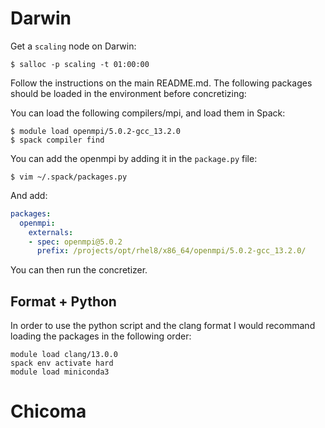 # Darwin

Get a `scaling` node on Darwin:

```
$ salloc -p scaling -t 01:00:00
```

Follow the instructions on the main README.md.
The following packages should be loaded in the environment before concretizing:

You can load the following compilers/mpi, and load them in Spack:

```
$ module load openmpi/5.0.2-gcc_13.2.0
$ spack compiler find
```

You can add the openmpi by adding it in the `package.py` file:

``` shell
$ vim ~/.spack/packages.py
```
And add:

``` yaml
packages:
  openmpi:
    externals:
    - spec: openmpi@5.0.2
      prefix: /projects/opt/rhel8/x86_64/openmpi/5.0.2-gcc_13.2.0/
```

You can then run the concretizer.

## Format + Python

In order to use the python script and the clang format I would recommand loading the packages in the following order:

```
module load clang/13.0.0
spack env activate hard
module load miniconda3
```

# Chicoma
